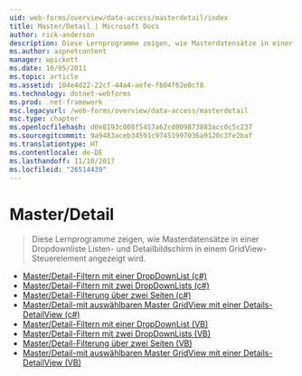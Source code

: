 ```yaml
---
uid: web-forms/overview/data-access/masterdetail/index
title: Master/Detail | Microsoft Docs
author: rick-anderson
description: Diese Lernprogramme zeigen, wie Masterdatensätze in einer Dropdownliste Listen- und Detailbildschirm in einem GridView-Steuerelement angezeigt wird.
ms.author: aspnetcontent
manager: wpickett
ms.date: 10/05/2011
ms.topic: article
ms.assetid: 104e4d22-22cf-44a4-aefe-f604f62e0cf8
ms.technology: dotnet-webforms
ms.prod: .net-framework
msc.legacyurl: /web-forms/overview/data-access/masterdetail
msc.type: chapter
ms.openlocfilehash: d0e8193c008f5457a62cd009873883acc0c5c237
ms.sourcegitcommit: 9a9483aceb34591c97451997036a9120c3fe2baf
ms.translationtype: HT
ms.contentlocale: de-DE
ms.lasthandoff: 11/10/2017
ms.locfileid: "26514439"
---
```

<a name="masterdetail"></a>Master/Detail
====================
> Diese Lernprogramme zeigen, wie Masterdatensätze in einer Dropdownliste Listen- und Detailbildschirm in einem GridView-Steuerelement angezeigt wird.


- [Master/Detail-Filtern mit einer DropDownList (c#)](master-detail-filtering-with-a-dropdownlist-cs.md)
- [Master/Detail-Filtern mit zwei DropDownLists (c#)](master-detail-filtering-with-two-dropdownlists-cs.md)
- [Master/Detail-Filterung über zwei Seiten (c#)](master-detail-filtering-across-two-pages-cs.md)
- [Master/Detail-mit auswählbaren Master GridView mit einer Details-DetailView (c#)](master-detail-using-a-selectable-master-gridview-with-a-details-detailview-cs.md)
- [Master/Detail-Filtern mit einer DropDownList (VB)](master-detail-filtering-with-a-dropdownlist-vb.md)
- [Master/Detail-Filtern mit zwei DropDownLists (VB)](master-detail-filtering-with-two-dropdownlists-vb.md)
- [Master/Detail-Filterung über zwei Seiten (VB)](master-detail-filtering-across-two-pages-vb.md)
- [Master/Detail-mit auswählbaren Master GridView mit einer Details-DetailView (VB)](master-detail-using-a-selectable-master-gridview-with-a-details-detailview-vb.md)
